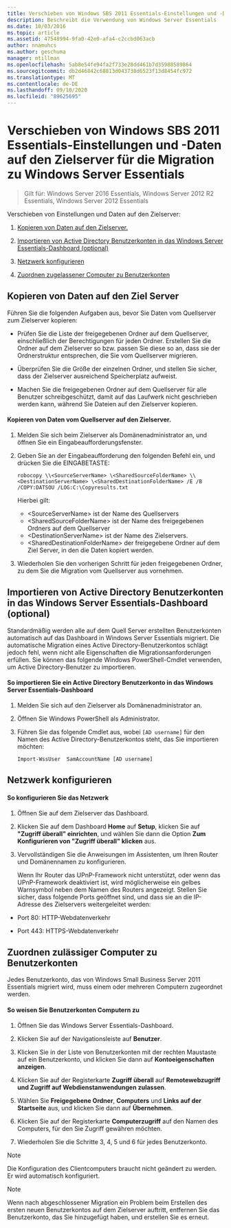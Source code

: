 ```yaml
---
title: Verschieben von Windows SBS 2011 Essentials-Einstellungen und -Daten auf den Zielserver für die Migration zu Windows Server Essentials
description: Beschreibt die Verwendung von Windows Server Essentials
ms.date: 10/03/2016
ms.topic: article
ms.assetid: 47548994-9fa0-42e0-afa4-c2ccbd063acb
author: nnamuhcs
ms.author: geschuma
manager: mtillman
ms.openlocfilehash: 5ab8e54fe94fa2f733e28dd461b7d35988589864
ms.sourcegitcommit: db2d46842c68813d043738d6523f13d8454fc972
ms.translationtype: MT
ms.contentlocale: de-DE
ms.lasthandoff: 09/10/2020
ms.locfileid: "89625695"
---
```

# <a name="move-windows-sbs-2011-essentials-settings-and-data-to-the-destination-server-for-windows-server-essentials-migration"></a>Verschieben von Windows SBS 2011 Essentials-Einstellungen und -Daten auf den Zielserver für die Migration zu Windows Server Essentials

>Gilt für: Windows Server 2016 Essentials, Windows Server 2012 R2 Essentials, Windows Server 2012 Essentials

Verschieben von Einstellungen und Daten auf den Zielserver:


1.  [Kopieren von Daten auf den Zielserver.](Move-Windows-SBS-2011-Essentials-to-the-Destination-Server-for-migration.md#BKMK_CopyData)

2.  [Importieren von Active Directory Benutzerkonten in das Windows Server Essentials-Dashboard (optional)](Move-Windows-SBS-2011-Essentials-to-the-Destination-Server-for-migration.md#BKMK_ImportADaccounts)

3.  [Netzwerk konfigurieren](Move-Windows-SBS-2011-Essentials-to-the-Destination-Server-for-migration.md#BKMK_Network)

4.  [Zuordnen zugelassener Computer zu Benutzerkonten](Move-Windows-SBS-2011-Essentials-to-the-Destination-Server-for-migration.md#BKMK_MapPermittedComputers)

##  <a name="copy-data-to-the-destination-server"></a><a name="BKMK_CopyData"></a> Kopieren von Daten auf den Ziel Server
 Führen Sie die folgenden Aufgaben aus, bevor Sie Daten vom Quellserver zum Zielserver kopieren:

-   Prüfen Sie die Liste der freigegebenen Ordner auf dem Quellserver, einschließlich der Berechtigungen für jeden Ordner. Erstellen Sie die Ordner auf dem Zielserver so bzw. passen Sie diese so an, dass sie der Ordnerstruktur entsprechen, die Sie vom Quellserver migrieren.

-   Überprüfen Sie die Größe der einzelnen Ordner, und stellen Sie sicher, dass der Zielserver ausreichend Speicherplatz aufweist.

-   Machen Sie die freigegebenen Ordner auf dem Quellserver für alle Benutzer schreibgeschützt, damit auf das Laufwerk nicht geschrieben werden kann, während Sie Dateien auf den Zielserver kopieren.

#### <a name="to-copy-data-from-the-source-server-to-the-destination-server"></a>Kopieren von Daten vom Quellserver auf den Zielserver.

1.  Melden Sie sich beim Zielserver als Domänenadministrator an, und öffnen Sie ein Eingabeaufforderungsfenster.

2.  Geben Sie an der Eingabeaufforderung den folgenden Befehl ein, und drücken Sie die EINGABETASTE:

    `robocopy \\<SourceServerName> \<SharedSourceFolderName> \\<DestinationServerName> \<SharedDestinationFolderName> /E /B /COPY:DATSOU /LOG:C:\Copyresults.txt`

     Hierbei gilt:
     - \<SourceServerName\> ist der Name des Quellservers
     - \<SharedSourceFolderName\> ist der Name des freigegebenen Ordners auf dem Quellserver
     - \<DestinationServerName\> ist der Name des Zielservers.
     - \<SharedDestinationFolderName\> der freigegebene Ordner auf dem Ziel Server, in den die Daten kopiert werden.

3.  Wiederholen Sie den vorherigen Schritt für jeden freigegebenen Ordner, zu dem Sie die Migration vom Quellserver aus vornehmen.

##  <a name="import-active-directory-user-accounts-to-the-windows-server-essentials-dashboard-optional"></a><a name="BKMK_ImportADaccounts"></a> Importieren von Active Directory Benutzerkonten in das Windows Server Essentials-Dashboard (optional)
 Standardmäßig werden alle auf dem Quell Server erstellten Benutzerkonten automatisch auf das Dashboard in Windows Server Essentials migriert. Die automatische Migration eines Active Directory-Benutzerkontos schlägt jedoch fehl, wenn nicht alle Eigenschaften die Migrationsanforderungen erfüllen. Sie können das folgende Windows PowerShell-Cmdlet verwenden, um Active Directory-Benutzer zu importieren.

#### <a name="to-import-an-active-directory-user-account-to-the-windows-server-essentials-dashboard"></a>So importieren Sie ein Active Directory Benutzerkonto in das Windows Server Essentials-Dashboard

1.  Melden Sie sich auf den Zielserver als Domänenadministrator an.

2.  Öffnen Sie Windows PowerShell als Administrator.

3.  Führen Sie das folgende Cmdlet aus, wobei `[AD username]` für den Namen des Active Directory-Benutzerkontos steht, das Sie importieren möchten:

     `Import-WssUser  SamAccountName [AD username]`

##  <a name="configure-the-network"></a><a name="BKMK_Network"></a> Netzwerk konfigurieren

#### <a name="to-configure-the-network"></a>So konfigurieren Sie das Netzwerk

1. Öffnen Sie auf dem Zielserver das Dashboard.

2. Klicken Sie auf dem Dashboard **Home** auf **Setup**, klicken Sie auf **"Zugriff überall" einrichten**, und wählen Sie dann die Option **Zum Konfigurieren von "Zugriff überall" klicken** aus.

3. Vervollständigen Sie die Anweisungen im Assistenten, um Ihren Router und Domänennamen zu konfigurieren.

   Wenn Ihr Router das UPnP-Framework nicht unterstützt, oder wenn das UPnP-Framework deaktiviert ist, wird möglicherweise ein gelbes Warnsymbol neben dem Namen des Routers angezeigt. Stellen Sie sicher, dass folgende Ports geöffnet sind, und dass sie an die IP-Adresse des Zielservers weitergeleitet werden:

-   Port 80: HTTP-Webdatenverkehr

-   Port 443: HTTPS-Webdatenverkehr

##  <a name="map-permitted-computers-to-user-accounts"></a><a name="BKMK_MapPermittedComputers"></a> Zuordnen zulässiger Computer zu Benutzerkonten
 Jedes Benutzerkonto, das von Windows Small Business Server 2011 Essentials migriert wird, muss einem oder mehreren Computern zugeordnet werden.

#### <a name="to-map-user-accounts-to-computers"></a>So weisen Sie Benutzerkonten Computern zu

1.  Öffnen Sie das Windows Server Essentials-Dashboard.

2.  Klicken Sie auf der Navigationsleiste auf **Benutzer**.

3.  Klicken Sie in der Liste von Benutzerkonten mit der rechten Maustaste auf ein Benutzerkonto, und klicken Sie dann auf **Kontoeigenschaften anzeigen**.

4.  Klicken Sie auf der Registerkarte **Zugriff überall** auf **Remotewebzugriff und Zugriff auf Webdienstanwendungen zulassen**.

5.  Wählen Sie **Freigegebene Ordner**, **Computers** und **Links auf der Startseite** aus, und klicken Sie dann auf **Übernehmen**.

6.  Klicken Sie auf der Registerkarte **Computerzugriff** auf den Namen des Computers, für den Sie Zugriff gewähren möchten.

7.  Wiederholen Sie die Schritte 3, 4, 5 und 6 für jedes Benutzerkonto.

> [!NOTE]
>  Die Konfiguration des Clientcomputers braucht nicht geändert zu werden. Er wird automatisch konfiguriert.

> [!NOTE]
>  Wenn nach abgeschlossener Migration ein Problem beim Erstellen des ersten neuen Benutzerkontos auf dem Zielserver auftritt, entfernen Sie das Benutzerkonto, das Sie hinzugefügt haben, und erstellen Sie es erneut.
